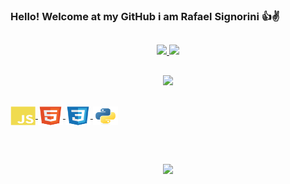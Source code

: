 ### Hello! Welcome at my GitHub i am Rafael Signorini 👍✌️
##
<div align="center">
  <a href="https://github.com/RafaelSignorini">
  <img height="180em" src="https://github-readme-stats.vercel.app/api?username=RafaelSignorini&show_icons=true&theme=midnight-purple"/>
  <img height="180em" src="https://github-readme-stats.vercel.app/api/top-langs/?username=Noobpro112&layout=compact&langs_count=7&theme=midnight-purple"/>
</div>

  ##
  
  <p align="center">
    <img src="https://github-profile-trophy.vercel.app/?username=RafaelSignorini&theme=neon&row=2&no-bg=true&column=3&margin-w=15&margin-h=15" />
  </p>

<div style="display: inline_block"><br>
  <img align="center" alt="Js" height="30" width="40" src="https://raw.githubusercontent.com/devicons/devicon/master/icons/javascript/javascript-plain.svg">
  <img align="center" alt="HTML" height="30" width="40" src="https://raw.githubusercontent.com/devicons/devicon/master/icons/html5/html5-original.svg">
  <img align="center" alt="CSS" height="30" width="40" src="https://raw.githubusercontent.com/devicons/devicon/master/icons/css3/css3-original.svg">
  <img align="center" alt="Python" height="30" width="40" src="https://raw.githubusercontent.com/devicons/devicon/master/icons/python/python-original.svg">
</div>

  ##
  
<div>

<div align="center">
<br><p align="centre">
<p align="center"><img align="center" src="https://profile-counter.glitch.me/{RafaelSignorini}/count.svg" /></p> 
<br>
</div>
